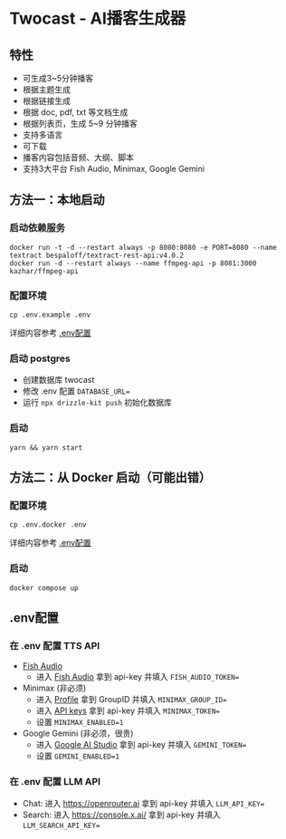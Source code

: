 # Twocast - AI播客生成器

## 特性
- 可生成3~5分钟播客
- 根据主题生成
- 根据链接生成
- 根据 doc, pdf, txt 等文档生成
- 根据列表页，生成 5~9 分钟播客
- 支持多语言
- 可下载
- 播客内容包括音频、大纲、脚本
- 支持3大平台 Fish Audio, Minimax, Google Gemini

## 方法一：本地启动

### 启动依赖服务
```
docker run -t -d --restart always -p 8080:8080 -e PORT=8080 --name textract bespaloff/textract-rest-api:v4.0.2
docker run -d --restart always --name ffmpeg-api -p 8081:3000 kazhar/ffmpeg-api
```

### 配置环境
```
cp .env.example .env
```

详细内容参考 [.env配置](#env配置)

### 启动 postgres
- 创建数据库 twocast
- 修改 .env 配置 `DATABASE_URL=`
- 运行 `npx drizzle-kit push` 初始化数据库

### 启动
```
yarn && yarn start
```

## 方法二：从 Docker 启动（可能出错）

### 配置环境
```
cp .env.docker .env
```

详细内容参考 [.env配置](#env配置)

### 启动
```
docker compose up
```


## .env配置

### 在 .env 配置 TTS API

- [Fish Audio](https://bit.ly/4k7AXHt)
  - 进入 [Fish Audio](https://bit.ly/4k7AXHt) 拿到 api-key 并填入 `FISH_AUDIO_TOKEN=`
- Minimax (非必须)
  - 进入 [Profile](https://www.minimax.io/platform/user-center/basic-information) 拿到 GroupID 并填入 `MINIMAX_GROUP_ID=`
  - 进入 [API keys](https://www.minimax.io/platform/user-center/basic-information/interface-key) 拿到 api-key 并填入 `MINIMAX_TOKEN=`
  - 设置 `MINIMAX_ENABLED=1`
- Google Gemini (非必须，很贵)
  - 进入 [Google AI Studio](https://aistudio.google.com/gen-media) 拿到 api-key 并填入 `GEMINI_TOKEN=`
  - 设置 `GEMINI_ENABLED=1`

### 在 .env 配置 LLM API
- Chat: 进入 https://openrouter.ai 拿到 api-key 并填入 `LLM_API_KEY=`
- Search: 进入 https://console.x.ai/ 拿到 api-key 并填入 `LLM_SEARCH_API_KEY=`
